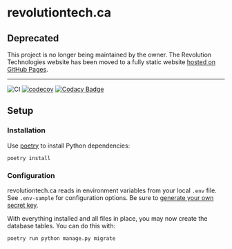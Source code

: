 # revolutiontech.ca

## Deprecated

This project is no longer being maintained by the owner. The Revolution Technologies website has been moved to a fully static website [hosted on GitHub Pages](https://github.com/RevolutionTech/revolutiontech.github.io).

---

![CI](https://github.com/RevolutionTech/revolutiontech.ca/actions/workflows/ci.yml/badge.svg)
[![codecov](https://codecov.io/gh/RevolutionTech/revolutiontech.ca/branch/main/graph/badge.svg)](https://codecov.io/gh/RevolutionTech/revolutiontech.ca)
[![Codacy Badge](https://api.codacy.com/project/badge/Grade/b4326bf2a9d34f8ba5e77e79c0da49c0)](https://www.codacy.com/app/RevolutionTech/revolutiontech.ca)

## Setup

### Installation

Use [poetry](https://github.com/sdispater/poetry) to install Python dependencies:

    poetry install
    
### Configuration

revolutiontech.ca reads in environment variables from your local `.env` file. See `.env-sample` for configuration options. Be sure to [generate your own secret key](http://stackoverflow.com/a/16630719).

With everything installed and all files in place, you may now create the database tables. You can do this with:

    poetry run python manage.py migrate
